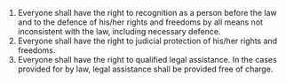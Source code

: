 1. Everyone shall have the right to recognition as a person before the law and to the defence of his/her rights and freedoms by all means not inconsistent with the law, including necessary defence.
2. Everyone shall have the right to judicial protection of his/her rights and freedoms.
3. Everyone shall have the right to qualified legal assistance. In the cases provided for by law, legal assistance shall be provided free of charge.